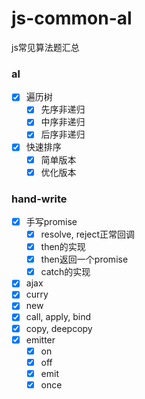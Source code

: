 # js-common-al
js常见算法题汇总

### al
- [x] 遍历树
  - [x] 先序非递归
  - [x] 中序非递归
  - [x] 后序非递归
- [x] 快速排序
  - [x] 简单版本
  - [x] 优化版本

### hand-write
- [x] 手写promise
  - [x] resolve, reject正常回调
  - [x] then的实现
  - [x] then返回一个promise
  - [x] catch的实现
- [x] ajax
- [x] curry
- [x] new
- [x] call, apply, bind
- [x] copy, deepcopy
- [x] emitter
  - [x] on
  - [x] off
  - [x] emit
  - [x] once